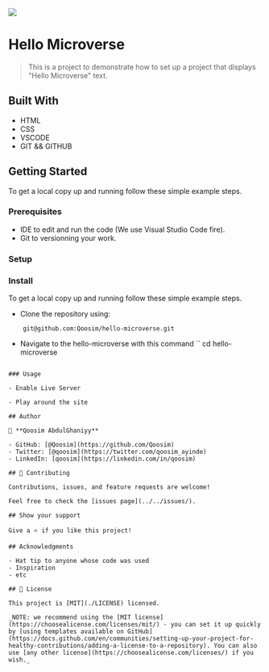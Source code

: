 ![](https://img.shields.io/badge/Microverse-blueviolet)

# Hello Microverse

> This is a project to demonstrate how to set up a project that displays "Hello Microverse" text.


## Built With

- HTML
- CSS
- VSCODE
- GIT && GITHUB

## Getting Started

To get a local copy up and running follow these simple example steps.

### Prerequisites
- IDE to edit and run the code (We use Visual Studio Code fire).
- Git to versionning your work.

### Setup

### Install
To get a local copy up and running follow these simple example steps.

- Clone the repository using:
```
    git@github.com:Qoosim/hello-microverse.git
```
- Navigate to the hello-microverse with this command
``
    cd hello-microverse
```

### Usage

- Enable Live Server

- Play around the site

## Author

👤 **Qoosim AbdulGhaniyy**

- GitHub: [@Qoosim](https://github.com/Qoosim)
- Twitter: [@qoosim](https://twitter.com/qoosim_ayinde)
- LinkedIn: [qoosim](https://linkedin.com/in/qoosim)

## 🤝 Contributing

Contributions, issues, and feature requests are welcome!

Feel free to check the [issues page](../../issues/).

## Show your support

Give a ⭐️ if you like this project!

## Acknowledgments

- Hat tip to anyone whose code was used
- Inspiration
- etc

## 📝 License

This project is [MIT](./LICENSE) licensed.

_NOTE: we recommend using the [MIT license](https://choosealicense.com/licenses/mit/) - you can set it up quickly by [using templates available on GitHub](https://docs.github.com/en/communities/setting-up-your-project-for-healthy-contributions/adding-a-license-to-a-repository). You can also use [any other license](https://choosealicense.com/licenses/) if you wish._

